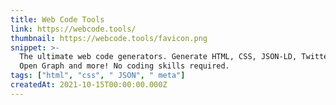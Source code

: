 ```yaml
---
title: Web Code Tools
link: https://webcode.tools/
thumbnail: https://webcode.tools/favicon.png
snippet: >-
  The ultimate web code generators. Generate HTML, CSS, JSON-LD, Twitter Cards,
  Open Graph and more! No coding skills required.
tags: ["html", "css", " JSON", " meta"]
createdAt: 2021-10-15T00:00:00.000Z
---
```


